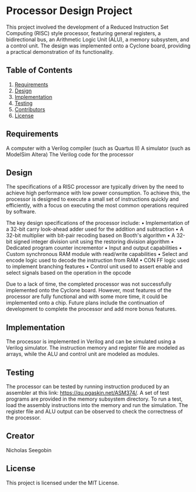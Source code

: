# Processor Design Project
This project involved the development of a Reduced Instruction Set Computing (RISC) style processor, featuring general registers, a bidirectional bus, an Arithmetic Logic Unit (ALU), a memory subsystem, and a control unit. The design was implemented onto a Cyclone board, providing a practical demonstration of its functionality.

## Table of Contents
1. [Requirements](#requirements)
2. [Design](#design)
3. [Implementation](#implementation)
4. [Testing](#testing)
5. [Contributors](#contributors)
6. [License](#license)

## Requirements
A computer with a Verilog compiler (such as Quartus II)
A simulator (such as ModelSim Altera)
The Verilog code for the processor

## Design
The specifications of a RISC processor are typically driven by the need to achieve high performance with low power consumption. To achieve this, the processor is designed to execute a small set of instructions quickly and efficiently, with a focus on executing the most common operations required by software.

The key design specifications of the processor include:
• Implementation of a 32-bit carry look-ahead adder used for the addition and subtraction
• A 32-bit multiplier with bit-pair recoding based on Booth's algorithm
• A 32-bit signed integer division unit using the restoring division algorithm
• Dedicated program counter incrementor
• Input and output capabilities
• Custom synchronous RAM module with read/write capabilities
• Select and encode logic used to decode the instruction from RAM
• CON FF logic used to implement branching features
• Control unit used to assert enable and select signals based on the operation in the opcode

Due to a lack of time, the completed processor was not successfully implemented onto the Cyclone  board. However, most features of the processor are fully functional and with some more time, it could be implemented onto a chip. Future plans include the continuation of development to complete the processor and add more bonus features.

## Implementation
The processor is implemented in Verilog and can be simulated using a Verilog simulator. The instruction memory and register file are modeled as arrays, while the ALU and control unit are modeled as modules.

## Testing
The processor can be tested by running instruction produced by an assembler at this link: https://qu.pgaskin.net/ASM374/. A set of test programs are provided in the memory subsystem directory. To run a test, load the assembly instructions into the memory and run the simulation. The register file and ALU output can be observed to check the correctness of the processor.

## Creator
Nicholas Seegobin

## License
This project is licensed under the MIT License.
